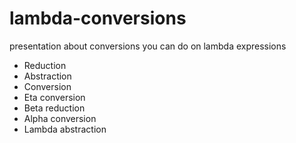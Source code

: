 # lambda-conversions
presentation about conversions you can do on lambda expressions

* Reduction
* Abstraction
* Conversion
* Eta conversion
* Beta reduction
* Alpha conversion
* Lambda abstraction
